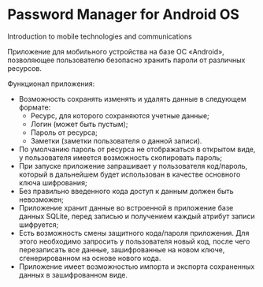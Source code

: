 # Password Manager for Android OS
 Introduction to mobile technologies and communications

Приложение для мобильного устройства на базе ОС «Android», позволяющее пользователю безопасно хранить пароли от различных ресурсов.

Функционал приложения:
 - Возможность сохранять изменять и удалять данные в следующем формате:
   - Ресурс, для которого сохраняются учетные данные;
   - Логин (может быть пустым);
   - Пароль от ресурса;
   - Заметки (заметки пользователя о данной записи).
 - По умолчанию пароль от ресурса не отображаться в открытом виде, у пользователя имеется возможность скопировать пароль;
 - При запуске приложение запрашивает у пользователя код/пароль, который в дальнейшем будет использован в качестве основного ключа шифрования;
 - Без правильно введенного кода доступ к данным должен быть невозможен;
 - Приложение хранит данные во встроенной в приложение базе данных SQLite, перед записью и получением каждый атрибут записи шифруется;
 - Есть возможность смены защитного кода/пароля приложения. Для этого необходимо запросить у пользователя новый код, после чего перезаписать все данные, зашифрованные на новом ключе, сгенерированном на основе нового кода.
 - Приложение имеет возможностью импорта и экспорта сохраненных данных в зашифрованном виде.
